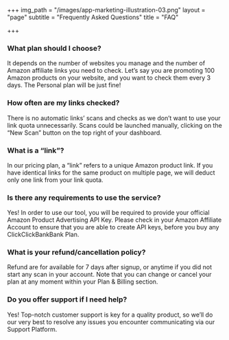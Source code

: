 +++
img_path = "/images/app-marketing-illustration-03.png"
layout = "page"
subtitle = "Frequently Asked Questions"
title = "FAQ"

+++
### What plan should I choose?

It depends on the number of websites you manage and the number of Amazon affiliate links you need to check. Let’s say you are promoting 100 Amazon products on your website, and you want to check them every 3 days. The Personal plan will be just fine!

### How often are my links checked?

There is no automatic links’ scans and checks as we don’t want to use your link quota unnecessarily. Scans could be launched manually, clicking on the “New Scan” button on the top right of your dashboard.

### What is a “link”?

In our pricing plan, a “link” refers to a unique Amazon product link. If you have identical links for the same product on multiple page, we will deduct only one link from your link quota.

### Is there any requirements to use the service?

Yes! In order to use our tool, you will be required to provide your official Amazon Product Advertising API Key. Please check in your Amazon Affiliate Account to ensure that you are able to create API keys, before you buy any ClickClickBankBank Plan.

### What is your refund/cancellation policy?

Refund are for available for 7 days after signup, or anytime if you did not start any scan in your account. Note that you can change or cancel your plan at any moment within your Plan & Billing section.

### Do you offer support if I need help?

Yes! Top-notch customer support is key for a quality product, so we’ll do our very best to resolve any issues you encounter communicating via our Support Platform.